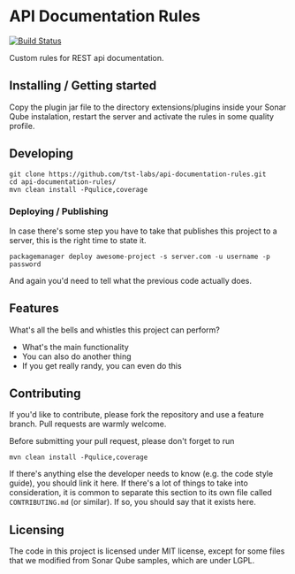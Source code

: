 # API Documentation Rules

[![Build Status](https://travis-ci.org/tst-labs/api-documentation-rules.svg?branch=master)](https://travis-ci.org/tst-labs/api-documentation-rules)

Custom rules for REST api documentation.

## Installing / Getting started

Copy the plugin jar file to the directory extensions/plugins inside your Sonar
Qube instalation, restart the server and activate the rules in some quality
profile.

## Developing

```shell
git clone https://github.com/tst-labs/api-documentation-rules.git
cd api-documentation-rules/
mvn clean install -Pqulice,coverage
```

### Deploying / Publishing

In case there's some step you have to take that publishes this project to a
server, this is the right time to state it.

```shell
packagemanager deploy awesome-project -s server.com -u username -p password
```

And again you'd need to tell what the previous code actually does.

## Features

What's all the bells and whistles this project can perform?

- What's the main functionality
- You can also do another thing
- If you get really randy, you can even do this

## Contributing

If you'd like to contribute, please fork the repository and use a feature
branch. Pull requests are warmly welcome.

Before submitting your pull request, please don't forget to run

```shell
mvn clean install -Pqulice,coverage
```

If there's anything else the developer needs to know (e.g. the code style
guide), you should link it here. If there's a lot of things to take into
consideration, it is common to separate this section to its own file called
`CONTRIBUTING.md` (or similar). If so, you should say that it exists here.

## Licensing

The code in this project is licensed under MIT license, except for some files
that we modified from Sonar Qube samples, which are under LGPL.

